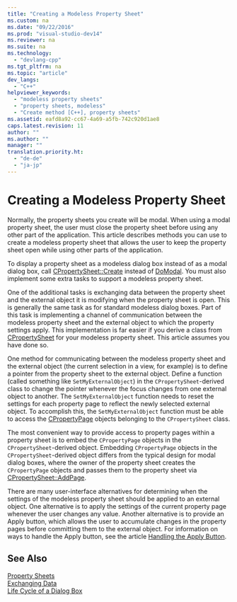 ```yaml
---
title: "Creating a Modeless Property Sheet"
ms.custom: na
ms.date: "09/22/2016"
ms.prod: "visual-studio-dev14"
ms.reviewer: na
ms.suite: na
ms.technology: 
  - "devlang-cpp"
ms.tgt_pltfrm: na
ms.topic: "article"
dev_langs: 
  - "C++"
helpviewer_keywords: 
  - "modeless property sheets"
  - "property sheets, modeless"
  - "Create method [C++], property sheets"
ms.assetid: eafd8a92-cc67-4a69-a5fb-742c920d1ae8
caps.latest.revision: 11
author: ""
ms.author: ""
manager: ""
translation.priority.ht: 
  - "de-de"
  - "ja-jp"
---
```

# Creating a Modeless Property Sheet
Normally, the property sheets you create will be modal. When using a modal property sheet, the user must close the property sheet before using any other part of the application. This article describes methods you can use to create a modeless property sheet that allows the user to keep the property sheet open while using other parts of the application.  
  
 To display a property sheet as a modeless dialog box instead of as a modal dialog box, call [CPropertySheet::Create](../vs140/cpropertysheet--create.md) instead of [DoModal](../vs140/cpropertysheet--domodal.md). You must also implement some extra tasks to support a modeless property sheet.  
  
 One of the additional tasks is exchanging data between the property sheet and the external object it is modifying when the property sheet is open. This is generally the same task as for standard modeless dialog boxes. Part of this task is implementing a channel of communication between the modeless property sheet and the external object to which the property settings apply. This implementation is far easier if you derive a class from [CPropertySheet](../vs140/cpropertysheet-class.md) for your modeless property sheet. This article assumes you have done so.  
  
 One method for communicating between the modeless property sheet and the external object (the current selection in a view, for example) is to define a pointer from the property sheet to the external object. Define a function (called something like `SetMyExternalObject`) in the `CPropertySheet`-derived class to change the pointer whenever the focus changes from one external object to another. The `SetMyExternalObject` function needs to reset the settings for each property page to reflect the newly selected external object. To accomplish this, the `SetMyExternalObject` function must be able to access the [CPropertyPage](../vs140/cpropertypage-class.md) objects belonging to the `CPropertySheet` class.  
  
 The most convenient way to provide access to property pages within a property sheet is to embed the `CPropertyPage` objects in the `CPropertySheet`-derived object. Embedding `CPropertyPage` objects in the `CPropertySheet`-derived object differs from the typical design for modal dialog boxes, where the owner of the property sheet creates the `CPropertyPage` objects and passes them to the property sheet via [CPropertySheet::AddPage](../vs140/cpropertysheet--addpage.md).  
  
 There are many user-interface alternatives for determining when the settings of the modeless property sheet should be applied to an external object. One alternative is to apply the settings of the current property page whenever the user changes any value. Another alternative is to provide an Apply button, which allows the user to accumulate changes in the property pages before committing them to the external object. For information on ways to handle the Apply button, see the article [Handling the Apply Button](../vs140/handling-the-apply-button.md).  
  
## See Also  
 [Property Sheets](../vs140/property-sheets--mfc-.md)   
 [Exchanging Data](../vs140/exchanging-data.md)   
 [Life Cycle of a Dialog Box](../vs140/life-cycle-of-a-dialog-box.md)